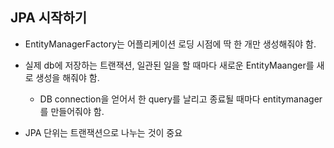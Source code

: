 ## JPA 시작하기
* EntityManagerFactory는 어플리케이션 로딩 시점에 딱 한 개만 생성해줘야 함. 
* 실제 db에 저장하는 트랜잭션, 일관된 일을 할 때마다 새로운 EntityMaanger를 새로 생성을 해줘야 함.
  * DB connection을 얻어서 한 query를 날리고 종료될 때마다 entitymanager를 만들어줘야 함.

* JPA 단위는 트랜잭션으로 나누는 것이 중요
